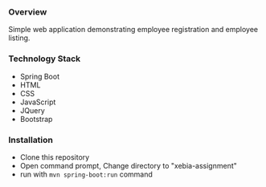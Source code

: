 ### Overview
Simple web application demonstrating employee registration and employee listing.

### Technology Stack
  - Spring Boot
  - HTML
  - CSS
  - JavaScript
  - JQuery
  - Bootstrap

### Installation
  - Clone this repository
  - Open command prompt, Change directory to "xebia-assignment"
  - run with ```mvn spring-boot:run``` command

